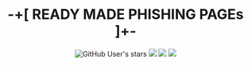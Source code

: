 <div align="center">
 <h1> -+[ READY  MADE  PHISHING  PAGEs ]+-</></h1>
</div>
<p align="center">
<img alt="GitHub User's stars" src="https://img.shields.io/github/stars/1337r0j4n/phishing-pages?style=for-the-badge">
<img src="https://img.shields.io/github/forks/1337r0j4n/phishing-pages?color=orange&style=for-the-badge">
 <img src="https://img.shields.io/github/issues/1337r0j4n/phishing-pages?color=red&style=for-the-badge">
<img src="https://img.shields.io/badge/By%20-7r0j4n-lime?style=for-the-badge">
</p>

